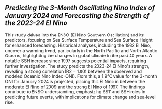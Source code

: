 ## ***Predicting the 3-Month Oscillating Nino Index of January 2024 and Forecasting the Strength of the 2023-24 El Nino***
This study delves into the ENSO (El Nino Southern Oscillation) and its predictors, focusing on Sea Surface Temperature and Sea Surface Height for enhanced forecasting. Historical analyses, including the 1982 El Nino, uncover a warming trend, particularly in the North Pacific and North Atlantic Oceans, highlighting the changes in global climate in the past 40 years. A notable SSH increase since 1997 suggests potential impacts, requiring further investigation. The study predicts the 2023-24 El Nino's strength, revealing a strong correlation (R2 = 1.00) between the observed and modeled Oceanic Nino Index (ONI). From this, a 1.9°C value for the 3-month ONI for January 2024 is projected, placing this El Nino in between the moderate El Nino of 2009 and the strong El Nino of 1997. The findings contribute to ENSO understanding, emphasizing SST and SSH roles in predicting future events, with implications for climate change and sea-level rise.